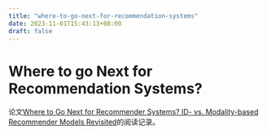 ```yaml
---
title: "where-to-go-next-for-recommendation-systems"
date: 2023-11-01T15:43:13+08:00
draft: false
---
```


# Where to go Next for Recommendation Systems?

论文[Where to Go Next for Recommender Systems? ID- vs. Modality-based Recommender Models Revisited](https://arxiv.org/abs/2303.13835)的阅读记录。
